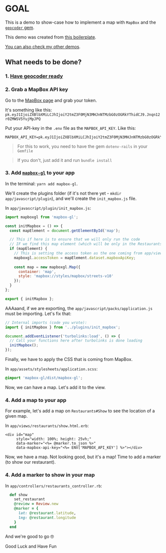 # GOAL

This is a demo to show-case how to implement a map with `MapBox` and the [`geocoder` gem](https://github.com/alexreisner/geocoder#geocoding-objects).

This demo was created from [this boilerplate](https://github.com/andrerferrer/geocoder-gem#goal).

[You can also check my other demos](https://github.com/andrerferrer/dedemos/blob/master/README.md#ded%C3%A9mos).

## What needs to be done?

### 1. [Have geocoder ready](https://github.com/andrerferrer/geocoder-gem#goal)

### 2. Grab a MapBox API key

Go to the [MapBox page](https://account.mapbox.com/) and grab your token.

It's something like this: `pk.eyJ1IjoiZXBlbXMiLCJhIjoiY2tmZ3F0MjN3MHJnNTMzbG0zOGRkYThidCJ9.Jnqn12r0ZMWSV5YujMpJPQ`

Put your API-key in the `.env` file as the `MAPBOX_API_KEY`. Like this:
```
MAPBOX_API_KEY=pk.eyJ1IjoiZXBlbXMiLCJhIjoiY2tmZ3F0MjN3MHJnNTMzbG0zOGRkYThidCJ9.Jnqn12r0ZMWSV5YujMpJPQ
```

> For this to work, you need to have the gem `dotenv-rails` in your `Gemfile`

> If you don't, just add it and run `bundle install`

### 3. Add [`mapbox-gl`](https://www.npmjs.com/package/mapbox-gl) to your app

In the terminal: `yarn add mapbox-gl`.

We'll create the plugins folder (if it's not there yet - `mkdir app/javascript/plugin`), and we'll create the `init_mapbox.js` file.

In `app/javascript/plugin/init_mapbox.js`:
```js
import mapboxgl from 'mapbox-gl';

const initMapbox = () => {
  const mapElement = document.getElementById('map');

  // This if here is to ensure that we will only run the code
  // IF we find this map element (which will be only in the Restaurants#Show)
  if (mapElement) {
    // This is setting the access token as the one coming from app/views/restaurants/show.html.erb (line 11)
    mapboxgl.accessToken = mapElement.dataset.mapboxApiKey;
    
    const map = new mapboxgl.Map({
      container: 'map',
      style: 'mapbox://styles/mapbox/streets-v10'
    });
  }
};

export { initMapbox };
```

AAAaand, if we are exporting, the `app/javascript/packs/application.js` must be importing. Let's fix that:
```js
// Internal imports (code you wrote):
import { initMapbox } from '../plugins/init_mapbox';

document.addEventListener('turbolinks:load', () => {
  // Call your functions here after turbolinks is done loading
  initMapbox();
});
```

Finally, we have to apply the CSS that is coming from MapBox.

In `app/assets/stylesheets/application.scss`:
```css
@import 'mapbox-gl/dist/mapbox-gl';
```

Now, we can have a map. Let's add it to the view.

### 4. Add a map to your app

For example, let's add a map on `Restaurants#Show` to see the location of a given map.

In `app/views/restaurants/show.html.erb`:
```erb
<div id="map"
     style="width: 100%; height: 25vh;"
     data-marker="<%= @marker.to_json %>"
     data-mapbox-api-key="<%= ENV['MAPBOX_API_KEY'] %>"></div>
```

Now, we have a map. Not looking good, but it's a map! Time to add a marker (to show our restaurant).


### 4. Add a marker to show in your map
In `app/controllers/restaurants_controller.rb`:

```ruby
  def show
    set_restaurant
    @review = Review.new
    @marker = {
      lat: @restaurant.latitude,
      lng: @restaurant.longitude
    }
  end
```







And we're good to go 🤓

Good Luck and Have Fun
